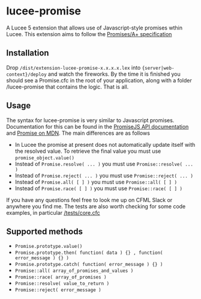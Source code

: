 # lucee-promise

A Lucee 5 extension that allows use of Javascript-style promises wthin Lucee.  This extension aims to follow the [Promises/A+ specification](https://promisesaplus.com/)

## Installation

Drop `/dist/extension-lucee-promise-x.x.x.x.lex` into `{server|web-context}/deploy` and watch the fireworks.  By the time it is finished you should see a Promise.cfc in the root of your application, along with a folder /lucee-promise that contains the logic.  That is all.

## Usage

The syntax for lucee-promise is very similar to Javascript promises.  Documentation for this can be found in the [PromiseJS API documentation](https://www.promisejs.org/api/) and [Promise on MDN](https://developer.mozilla.org/en-US/docs/Web/JavaScript/Reference/Global_Objects/Promise). The main differences are as follows

* In Lucee the promise at present does not automatically update itself with the resolved value.  To retrieve the final value you must use `promise_object.value()`
* Instead of `Promise.resolve( ... )` you must use `Promise::resolve( ... )`
* Instead of `Promise.reject( ... )` you must use `Promise::reject( ... )`
* Instead of `Promise.all( [ ] )` you must use `Promise::all( [ ] )`
* Instead of `Promise.race( [ ] )` you must use `Promise::race( [ ] )`

If you have any questions feel free to look me up on CFML Slack or anywhere you find me.  The tests are also worth checking for some code examples, in particular [/tests/core.cfc](https://github.com/SimonHooker/lucee-promise/blob/master/tests/core.cfc)

## Supported methods

* `Promise.prototype.value()`
* `Promise.prototype.then( function( data ) {} , function( error_message ) {} )`
* `Promise.prototype.catch( function( error_message ) {} )`
* `Promise::all( array_of_promises_and_values )`
* `Promise::race( array_of_promises )`
* `Promise::resolve( value_to_return )`
* `Promise::reject( error_message )`
